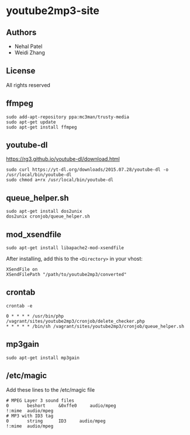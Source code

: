 youtube2mp3-site
=========

Authors
----------

* Nehal Patel
* Weidi Zhang


License
--------

All rights reserved


ffmpeg
---------

```
sudo add-apt-repository ppa:mc3man/trusty-media
sudo apt-get update
sudo apt-get install ffmpeg
```


youtube-dl
----------

https://rg3.github.io/youtube-dl/download.html

```
sudo curl https://yt-dl.org/downloads/2015.07.28/youtube-dl -o /usr/local/bin/youtube-dl
sudo chmod a+rx /usr/local/bin/youtube-dl
```


queue_helper.sh
-----------------

```
sudo apt-get install dos2unix
dos2unix cronjob/queue_helper.sh
```


mod_xsendfile
----------

```
sudo apt-get install libapache2-mod-xsendfile
```

After installing, add this to the ```<Directory>``` in your vhost:

```
XSendFile on
XSendFilePath "/path/to/youtube2mp3/converted"
```

crontab
----------

```
crontab -e

0 * * * * /usr/bin/php /vagrant/sites/youtube2mp3/cronjob/delete_checker.php
* * * * * /bin/sh /vagrant/sites/youtube2mp3/cronjob/queue_helper.sh
```

mp3gain
--------

```
sudo apt-get install mp3gain
```

/etc/magic
-----------

Add these lines to the /etc/magic file

```
# MPEG Layer 3 sound files
0       beshort     &0xffe0     audio/mpeg
!:mime  audio/mpeg
# MP3 with ID3 tag
0       string      ID3     audio/mpeg
!:mime  audio/mpeg
```
